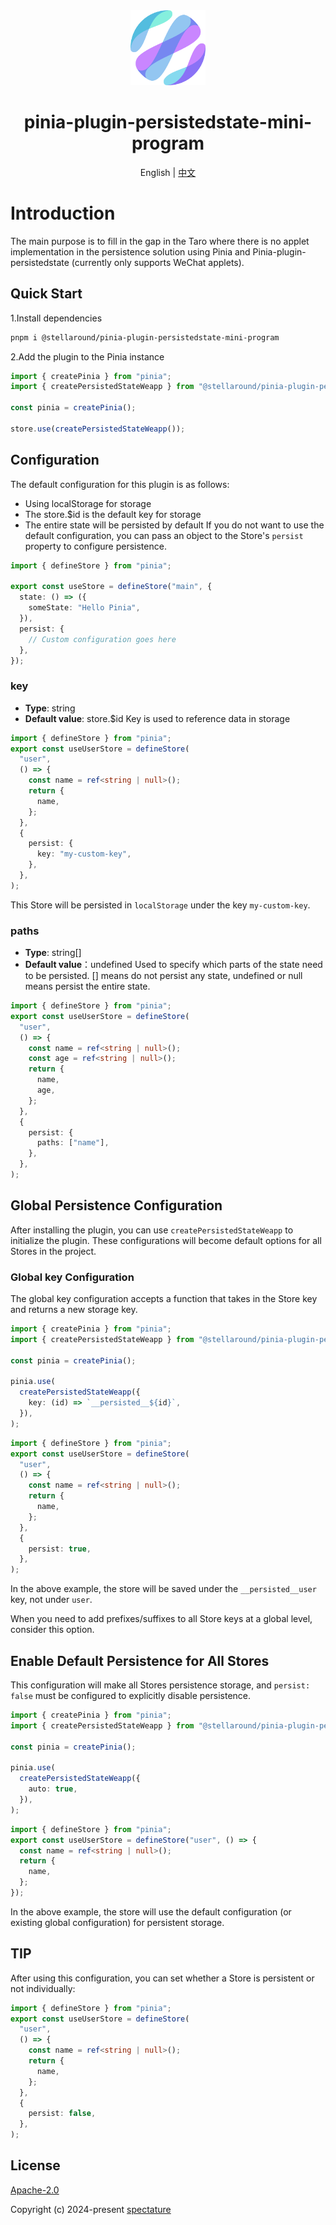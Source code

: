 <div align="center">
  <img alt="pinia-plugin-persistedstate-mini-program logo" width="120" height="120" src="./logo.png">
  <h1>pinia-plugin-persistedstate-mini-program</h1>
  <span>English | <a href="./README.zh-CN.md">中文</a></span>
</div>

# Introduction

The main purpose is to fill in the gap in the Taro where there is no applet implementation in the persistence solution using Pinia and Pinia-plugin-persistedstate (currently only supports WeChat applets).

## Quick Start

1.Install dependencies

```sh
pnpm i @stellaround/pinia-plugin-persistedstate-mini-program
```

2.Add the plugin to the Pinia instance

```typescript
import { createPinia } from "pinia";
import { createPersistedStateWeapp } from "@stellaround/pinia-plugin-persistedstate-mini-program";

const pinia = createPinia();

store.use(createPersistedStateWeapp());
```

## Configuration

The default configuration for this plugin is as follows:

- Using localStorage for storage
- The store.$id is the default key for storage
- The entire state will be persisted by default
  If you do not want to use the default configuration, you can pass an object to the Store's `persist` property to configure persistence.

```typescript
import { defineStore } from "pinia";

export const useStore = defineStore("main", {
  state: () => ({
    someState: "Hello Pinia",
  }),
  persist: {
    // Custom configuration goes here
  },
});
```

### key

- **Type**: string
- **Default value**: store.$id
  Key is used to reference data in storage

```typescript
import { defineStore } from "pinia";
export const useUserStore = defineStore(
  "user",
  () => {
    const name = ref<string | null>();
    return {
      name,
    };
  },
  {
    persist: {
      key: "my-custom-key",
    },
  },
);
```

This Store will be persisted in `localStorage` under the key `my-custom-key`.

### paths

- **Type**: string[]
- **Default value**：undefined
  Used to specify which parts of the state need to be persisted. [] means do not persist any state, undefined or null means persist the entire state.

```typescript
import { defineStore } from "pinia";
export const useUserStore = defineStore(
  "user",
  () => {
    const name = ref<string | null>();
    const age = ref<string | null>();
    return {
      name,
      age,
    };
  },
  {
    persist: {
      paths: ["name"],
    },
  },
);
```

## Global Persistence Configuration

After installing the plugin, you can use `createPersistedStateWeapp` to initialize the plugin. These configurations will become default options for all Stores in the project.

### Global key Configuration

The global key configuration accepts a function that takes in the Store key and returns a new storage key.

```typescript
import { createPinia } from "pinia";
import { createPersistedStateWeapp } from "@stellaround/pinia-plugin-persistedstate-mini-program";

const pinia = createPinia();

pinia.use(
  createPersistedStateWeapp({
    key: (id) => `__persisted__${id}`,
  }),
);
```

```typescript
import { defineStore } from "pinia";
export const useUserStore = defineStore(
  "user",
  () => {
    const name = ref<string | null>();
    return {
      name,
    };
  },
  {
    persist: true,
  },
);
```

In the above example, the store will be saved under the `__persisted__user` key, not under `user`.

When you need to add prefixes/suffixes to all Store keys at a global level, consider this option.

## Enable Default Persistence for All Stores

This configuration will make all Stores persistence storage, and `persist: false` must be configured to explicitly disable persistence.

```typescript
import { createPinia } from "pinia";
import { createPersistedStateWeapp } from "@stellaround/pinia-plugin-persistedstate-mini-program";

const pinia = createPinia();

pinia.use(
  createPersistedStateWeapp({
    auto: true,
  }),
);
```

```typescript
import { defineStore } from "pinia";
export const useUserStore = defineStore("user", () => {
  const name = ref<string | null>();
  return {
    name,
  };
});
```
In the above example, the store will use the default configuration (or existing global configuration) for persistent storage.

## TIP

After using this configuration, you can set whether a Store is persistent or not individually:

```typescript
import { defineStore } from "pinia";
export const useUserStore = defineStore(
  "user",
  () => {
    const name = ref<string | null>();
    return {
      name,
    };
  },
  {
    persist: false,
  },
);
```


## License

[Apache-2.0](./LICENSE)

Copyright (c) 2024-present [spectature](https://github.com/Spectature)
